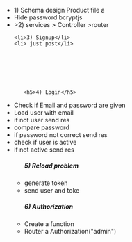 
<ul>
    <li>1) Schema design Product file a  </li>
    <li>Hide password  bcryptjs </li>
    <li>>2) services > Controller >router  </li>
   

 
    <li>3) Signup</li>
    <li> just post</li>


  
    
    
    
  
       <h5>4) Login</h5>  
<li> Check if Email and password are given</li>
<li> Load user with email</li>
<li> if not user send res</li>
<li> compare password</li>
<li> if password not correct send res</li>
<li> check if user is active</li>
<li> if not active send res</li>
<ul>
    <h5>5) Reload problem</h5>
<li> generate token</li>
<li> send user and toke</li>






  <h5>6) Authorization</h5>  
<li> Create a function </li>
<li> Router a Authorization("admin") </li>
    </ul>

